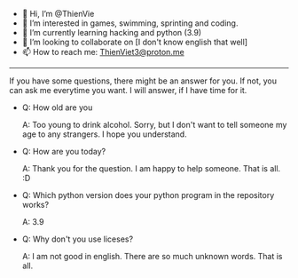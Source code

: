 - 👋 Hi, I’m @ThienVie
- 👀 I’m interested in games, swimming, sprinting and coding.
- 🌱 I’m currently learning hacking and python (3.9)
- 💞️ I’m looking to collaborate on [I don't know english that well]
- 📫 How to reach me: ThienViet3@proton.me

--------------------------------

If you have some questions, there might be an answer for you. If not, you can ask me everytime you want. I will answer, if I have time for it.

* Q: How old are you

  A: Too young to drink alcohol. Sorry, but I don't want to tell someone my age to any strangers. I hope you understand.


* Q: How are you today?

  A: Thank you for the question. I am happy to help someone. That is all. :D


* Q: Which python version does your python program in the repository works?

  A: 3.9


* Q: Why don't you use liceses?

  A: I am not good in english. There are so much unknown words. That is all.

<!---
ThienVie/ThienVie is a ✨ special ✨ repository because its `README.md` (this file) appears on your GitHub profile.
You can click the Preview link to take a look at your changes.
--->
